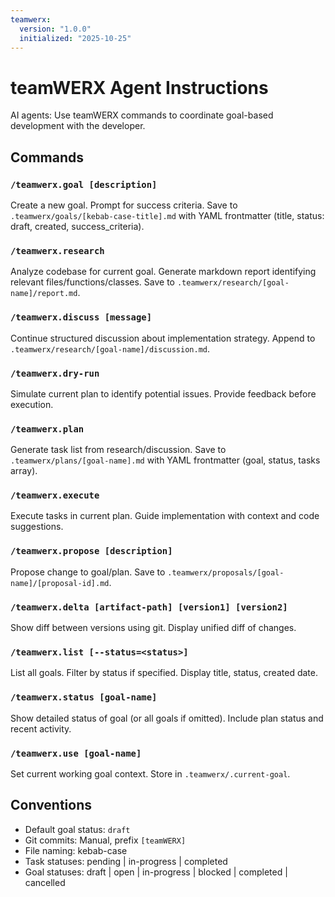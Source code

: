 ```yaml
---
teamwerx:
  version: "1.0.0"
  initialized: "2025-10-25"
---
```


# teamWERX Agent Instructions

AI agents: Use teamWERX commands to coordinate goal-based development with the developer.

## Commands

### `/teamwerx.goal [description]`
Create a new goal. Prompt for success criteria. Save to `.teamwerx/goals/[kebab-case-title].md` with YAML frontmatter (title, status: draft, created, success_criteria).

### `/teamwerx.research`
Analyze codebase for current goal. Generate markdown report identifying relevant files/functions/classes. Save to `.teamwerx/research/[goal-name]/report.md`.

### `/teamwerx.discuss [message]`
Continue structured discussion about implementation strategy. Append to `.teamwerx/research/[goal-name]/discussion.md`.

### `/teamwerx.dry-run`
Simulate current plan to identify potential issues. Provide feedback before execution.

### `/teamwerx.plan`
Generate task list from research/discussion. Save to `.teamwerx/plans/[goal-name].md` with YAML frontmatter (goal, status, tasks array).

### `/teamwerx.execute`
Execute tasks in current plan. Guide implementation with context and code suggestions.

### `/teamwerx.propose [description]`
Propose change to goal/plan. Save to `.teamwerx/proposals/[goal-name]/[proposal-id].md`.

### `/teamwerx.delta [artifact-path] [version1] [version2]`
Show diff between versions using git. Display unified diff of changes.

### `/teamwerx.list [--status=<status>]`
List all goals. Filter by status if specified. Display title, status, created date.

### `/teamwerx.status [goal-name]`
Show detailed status of goal (or all goals if omitted). Include plan status and recent activity.

### `/teamwerx.use [goal-name]`
Set current working goal context. Store in `.teamwerx/.current-goal`.

## Conventions
- Default goal status: `draft`
- Git commits: Manual, prefix `[teamWERX]`
- File naming: kebab-case
- Task statuses: pending | in-progress | completed
- Goal statuses: draft | open | in-progress | blocked | completed | cancelled
